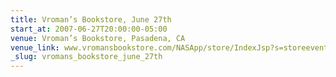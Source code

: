 ```yaml
---
title: Vroman’s Bookstore, June 27th
start_at: 2007-06-27T20:00:00-05:00
venue: Vroman’s Bookstore, Pasadena, CA
venue_link: www.vromansbookstore.com/NASApp/store/IndexJsp?s=storeevents&eventId=347376
_slug: vromans_bookstore_june_27th
---
```


